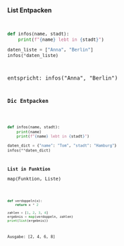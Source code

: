 **List Entpacken**  
<code>
```python
def infos(name, stadt):  
    print(f"{name} lebt in {stadt}")  

daten_liste = ["Anna", "Berlin"]  
infos(*daten_liste)
```
entspricht: infos("Anna", "Berlin")  

**Dic Entpacken**  
<code>
```python
def infos(name, stadt):  
    print(name)
    print(f"{name} lebt in {stadt}")

daten_dict = {"name": "Tom", "stadt": "Hamburg"}    
infos(**daten_dict)
```

**List in Funktion**  
map(Funktion, Liste)  
<code>
```python
def verdoppeln(x):
    return x * 2

zahlen = [1, 2, 3, 4]
ergebnis = map(verdoppeln, zahlen)
print(list(ergebnis))
```
Ausgabe: [2, 4, 6, 8]